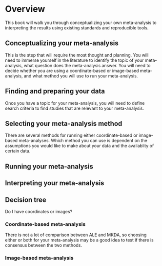 # Overview

This book will walk you through conceptualizing your own meta-analysis to interpreting the results
using existing standards and reproducible tools.

## Conceptualizing your meta-analysis

This is the step that will require the most thought and planning. You will need to immerse
yourself in the literature to identify the topic of your meta-analysis, what question does the
meta-analysis answer. You will need to decide whether you are using a coordinate-based or
image-based meta-analysis, and what method you will use to run your meta-analysis.

## Finding and preparing your data

Once you have a topic for your meta-analysis, you will need to define search criteria to find
studies that are relevant to your meta-analysis.

## Selecting your meta-analysis method

There are several methods for running either coordinate-based or image-based meta-analyses.
Which method you can use is dependent on the assumptions you would like to make about your data
and the availablity of certain data.


## Running your meta-analysis



## Interpreting your meta-analysis


## Decision tree
Do I have coordinates or images?

### Coordinate-based meta-analysis
There is not a lot of comparison between ALE and MKDA,
so choosing either or both for your meta-analysis may be a good idea
to test if there is consensus between the two methods.


### Image-based meta-analysis
